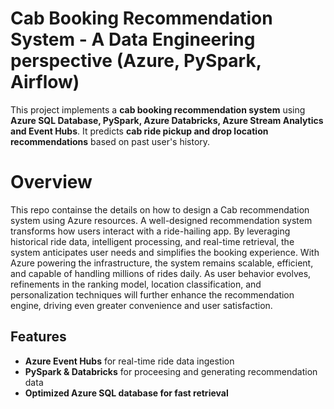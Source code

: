 # Cab Booking Recommendation System - A Data Engineering perspective (Azure, PySpark, Airflow)

This project implements a **cab booking recommendation system** using **Azure SQL Database, PySpark, Azure Databricks, Azure Stream Analytics and Event Hubs**.
It predicts **cab ride pickup and drop location recommendations** based on past user's history.

# Overview
This repo containse the details on how to design a Cab recommendation system using Azure resources. A well-designed recommendation system transforms how users interact with a ride-hailing app. By leveraging
historical ride data, intelligent processing, and real-time retrieval, the system anticipates user needs and simplifies the booking experience. With Azure powering the infrastructure, the system remains scalable,
efficient, and capable of handling millions of rides daily. As user behavior evolves, refinements in the ranking model, location classification, and personalization techniques will further enhance the 
recommendation engine, driving even greater convenience and user satisfaction.

## Features  
- **Azure Event Hubs** for real-time ride data ingestion  
- **PySpark & Databricks** for proceesing and generating recommendation data   
- **Optimized Azure SQL database for fast retrieval** 
